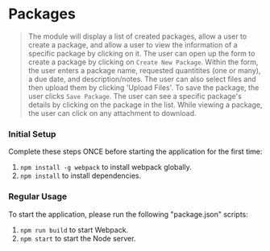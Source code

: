# Packages

>  The module will display a list of created packages, allow a user to create a package, and allow a user to view the information of a specific package by clicking on it.  The user can open up the form to create a package by clicking on `Create New Package`.  Within the form, the user enters a package name, requested quantitites (one or many), a due date, and description/notes.  The user can also select files and then upload them by clicking 'Upload Files'.  To save the package, the user clicks `Save Package`.  The user can see a specific package's details by clicking on the package in the list.  While viewing a package, the user can click on any attachment to download. 

### Initial Setup
Complete these steps ONCE before starting the application for the first time: 
1.  `npm install -g webpack` to install webpack globally.
2.  `npm install` to install dependencies.

### Regular Usage
To start the application, please run the following "package.json" scripts: <br>
1. `npm run build` to start Webpack.
2. `npm start` to start the Node server.
